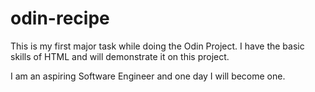 # odin-recipe

This is my first major task while doing the Odin Project. 
I have the basic skills of HTML and will demonstrate it on this project. 

I  am an aspiring Software Engineer and one day I will become one.